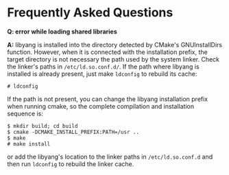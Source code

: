 # Frequently Asked Questions

__Q: error while loading shared libraries__

__A:__ libyang is installed into the directory detected by CMake's GNUInstallDirs
   function. However, when it is connected with the installation prefix, the
   target directory is not necessary the path used by the system linker. Check
   the linker's paths in `/etc/ld.so.conf.d/`. If the path where libyang is 
   installed is already present, just make `ldconfig` to rebuild its cache:
```
# ldconfig
```
   If the path is not present, you can change the libyang installation prefix
   when running cmake, so the complete compilation and installation sequence is:
```
$ mkdir build; cd build
$ cmake -DCMAKE_INSTALL_PREFIX:PATH=/usr ..
$ make 
# make install
```
   or add the libyang's location to the linker paths in `/etc/ld.so.conf.d` and
   then run `ldconfig` to rebuild the linker cache.


